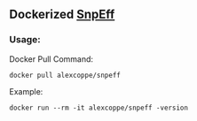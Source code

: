 ## Dockerized  [SnpEff](http://snpeff.sourceforge.net/)

### Usage:

Docker Pull Command:

```
docker pull alexcoppe/snpeff
```

Example:

```
docker run --rm -it alexcoppe/snpeff -version

```
